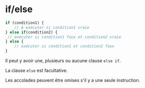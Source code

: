 # if/else

```js
if (condition1) {
	// A exécuter si condition1 vraie
} else if(condition2) {
 // exécuter si condition1 faux et condition2 vraie
} else {
	// exécuter si condition1 et condition2 faux
}
```

Il peut y avoir une, plusieurs ou aucune clause `else if`.

La clause `else` est facultative.

Les accolades peuvent être omises s'il y a une seule instruction.


